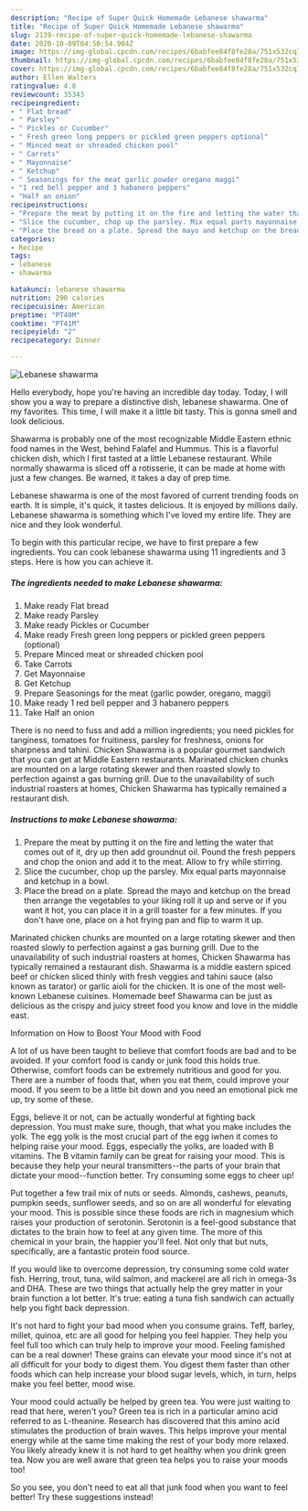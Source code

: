 ```yaml
---
description: "Recipe of Super Quick Homemade Lebanese shawarma"
title: "Recipe of Super Quick Homemade Lebanese shawarma"
slug: 2139-recipe-of-super-quick-homemade-lebanese-shawarma
date: 2020-10-09T04:50:54.904Z
image: https://img-global.cpcdn.com/recipes/6babfee84f8fe28a/751x532cq70/lebanese-shawarma-recipe-main-photo.jpg
thumbnail: https://img-global.cpcdn.com/recipes/6babfee84f8fe28a/751x532cq70/lebanese-shawarma-recipe-main-photo.jpg
cover: https://img-global.cpcdn.com/recipes/6babfee84f8fe28a/751x532cq70/lebanese-shawarma-recipe-main-photo.jpg
author: Ellen Walters
ratingvalue: 4.8
reviewcount: 35343
recipeingredient:
- " Flat bread"
- " Parsley"
- " Pickles or Cucumber"
- " Fresh green long peppers or pickled green peppers optional"
- " Minced meat or shreaded chicken pool"
- " Carrots"
- " Mayonnaise"
- " Ketchup"
- " Seasonings for the meat garlic powder oregano maggi"
- "1 red bell pepper and 3 habanero peppers"
- "Half an onion"
recipeinstructions:
- "Prepare the meat by putting it on the fire and letting the water that comes out of it, dry up then add groundnut oil. Pound the fresh peppers and chop the onion and add it to the meat. Allow to fry while stirring."
- "Slice the cucumber, chop up the parsley. Mix equal parts mayonnaise and ketchup in a bowl."
- "Place the bread on a plate. Spread the mayo and ketchup on the bread then arrange the vegetables to your liking roll it up and serve or if you want it hot, you can place it in a grill toaster for a few minutes. If you don&#39;t have one, place on a hot frying pan and flip to warm it up."
categories:
- Recipe
tags:
- lebanese
- shawarma

katakunci: lebanese shawarma 
nutrition: 290 calories
recipecuisine: American
preptime: "PT40M"
cooktime: "PT41M"
recipeyield: "2"
recipecategory: Dinner

---
```



![Lebanese shawarma](https://img-global.cpcdn.com/recipes/6babfee84f8fe28a/751x532cq70/lebanese-shawarma-recipe-main-photo.jpg)

Hello everybody, hope you're having an incredible day today. Today, I will show you a way to prepare a distinctive dish, lebanese shawarma. One of my favorites. This time, I will make it a little bit tasty. This is gonna smell and look delicious.

Shawarma is probably one of the most recognizable Middle Eastern ethnic food names in the West, behind Falafel and Hummus. This is a flavorful chicken dish, which I first tasted at a little Lebanese restaurant. While normally shawarma is sliced off a rotisserie, it can be made at home with just a few changes. Be warned, it takes a day of prep time.

Lebanese shawarma is one of the most favored of current trending foods on earth. It is simple, it's quick, it tastes delicious. It is enjoyed by millions daily. Lebanese shawarma is something which I've loved my entire life. They are nice and they look wonderful.


To begin with this particular recipe, we have to first prepare a few ingredients. You can cook lebanese shawarma using 11 ingredients and 3 steps. Here is how you can achieve it.

<!--inarticleads1-->

##### The ingredients needed to make Lebanese shawarma:

1. Make ready  Flat bread
1. Make ready  Parsley
1. Make ready  Pickles or Cucumber
1. Make ready  Fresh green long peppers or pickled green peppers (optional)
1. Prepare  Minced meat or shreaded chicken pool
1. Take  Carrots
1. Get  Mayonnaise
1. Get  Ketchup
1. Prepare  Seasonings for the meat (garlic powder, oregano, maggi)
1. Make ready 1 red bell pepper and 3 habanero peppers
1. Take Half an onion


There is no need to fuss and add a million ingredients; you need pickles for tanginess, tomatoes for fruitiness, parsley for freshness, onions for sharpness and tahini. Chicken Shawarma is a popular gourmet sandwich that you can get at Middle Eastern restaurants. Marinated chicken chunks are mounted on a large rotating skewer and then roasted slowly to perfection against a gas burning grill. Due to the unavailability of such industrial roasters at homes, Chicken Shawarma has typically remained a restaurant dish. 

<!--inarticleads2-->

##### Instructions to make Lebanese shawarma:

1. Prepare the meat by putting it on the fire and letting the water that comes out of it, dry up then add groundnut oil. Pound the fresh peppers and chop the onion and add it to the meat. Allow to fry while stirring.
1. Slice the cucumber, chop up the parsley. Mix equal parts mayonnaise and ketchup in a bowl.
1. Place the bread on a plate. Spread the mayo and ketchup on the bread then arrange the vegetables to your liking roll it up and serve or if you want it hot, you can place it in a grill toaster for a few minutes. If you don&#39;t have one, place on a hot frying pan and flip to warm it up.


Marinated chicken chunks are mounted on a large rotating skewer and then roasted slowly to perfection against a gas burning grill. Due to the unavailability of such industrial roasters at homes, Chicken Shawarma has typically remained a restaurant dish. Shawarma is a middle eastern spiced beef or chicken sliced thinly with fresh veggies and tahini sauce (also known as tarator) or garlic aioli for the chicken. It is one of the most well-known Lebanese cuisines. Homemade beef Shawarma can be just as delicious as the crispy and juicy street food you know and love in the middle east. 

Information on How to Boost Your Mood with Food


A lot of us have been taught to believe that comfort foods are bad and to be avoided. If your comfort food is candy or junk food this holds true. Otherwise, comfort foods can be extremely nutritious and good for you. There are a number of foods that, when you eat them, could improve your mood. If you seem to be a little bit down and you need an emotional pick me up, try some of these.

Eggs, believe it or not, can be actually wonderful at fighting back depression. You must make sure, though, that what you make includes the yolk. The egg yolk is the most crucial part of the egg iwhen it comes to helping raise your mood. Eggs, especially the yolks, are loaded with B vitamins. The B vitamin family can be great for raising your mood. This is because they help your neural transmitters--the parts of your brain that dictate your mood--function better. Try consuming some eggs to cheer up!

Put together a few trail mix of nuts or seeds. Almonds, cashews, peanuts, pumpkin seeds, sunflower seeds, and so on are all wonderful for elevating your mood. This is possible since these foods are rich in magnesium which raises your production of serotonin. Serotonin is a feel-good substance that dictates to the brain how to feel at any given time. The more of this chemical in your brain, the happier you'll feel. Not only that but nuts, specifically, are a fantastic protein food source.

If you would like to overcome depression, try consuming some cold water fish. Herring, trout, tuna, wild salmon, and mackerel are all rich in omega-3s and DHA. These are two things that actually help the grey matter in your brain function a lot better. It's true: eating a tuna fish sandwich can actually help you fight back depression. 

It's not hard to fight your bad mood when you consume grains. Teff, barley, millet, quinoa, etc are all good for helping you feel happier. They help you feel full too which can truly help to improve your mood. Feeling famished can be a real downer! These grains can elevate your mood since it's not at all difficult for your body to digest them. You digest them faster than other foods which can help increase your blood sugar levels, which, in turn, helps make you feel better, mood wise.

Your mood could actually be helped by green tea. You were just waiting to read that here, weren't you? Green tea is rich in a particular amino acid referred to as L-theanine. Research has discovered that this amino acid stimulates the production of brain waves. This helps improve your mental energy while at the same time making the rest of your body more relaxed. You likely already knew it is not hard to get healthy when you drink green tea. Now you are well aware that green tea helps you to raise your moods too!

So you see, you don't need to eat all that junk food when you want to feel better! Try  these suggestions  instead!

